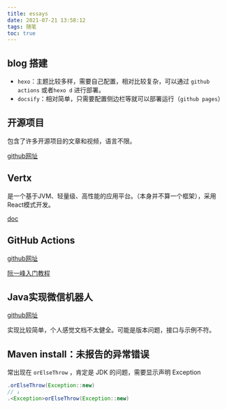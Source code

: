 ```yaml
---
title: essays
date: 2021-07-21 13:58:12
tags: 随笔
toc: true
---
```


## blog 搭建

+ `hexo`：主题比较多样，需要自己配置，相对比较复杂，可以通过 `github actions` 或者`hexo d` 进行部署。
+ `docsify`：相对简单，只需要配置侧边栏等就可以部署运行（`github pages`）



## 开源项目

包含了许多开源项目的文章和视频，语言不限。

[github网址](https://github.com/danistefanovic/build-your-own-x)



## Vertx

是一个基于JVM、轻量级、高性能的应用平台。（本身并不算一个框架），采用React模式开发。

[doc](https://vertx.io/docs/)



## GitHub Actions 

[github网址](https://docs.github.com/cn/actions/quickstart)

[阮一峰入门教程](http://www.ruanyifeng.com/blog/2019/09/getting-started-with-github-actions.html)



## Java实现微信机器人

[github网址](https://github.com/wechaty/summer-of-wechaty)

实现比较简单，个人感觉文档不太健全。可能是版本问题，接口与示例不符。



## Maven install：未报告的异常错误

常出现在 `orElseThrow` ，肯定是 JDK 的问题，需要显示声明 Exception

```java
.orElseThrow(Exception::new)
// ↓
.<Exception>orElseThrow(Exception::new)
```

